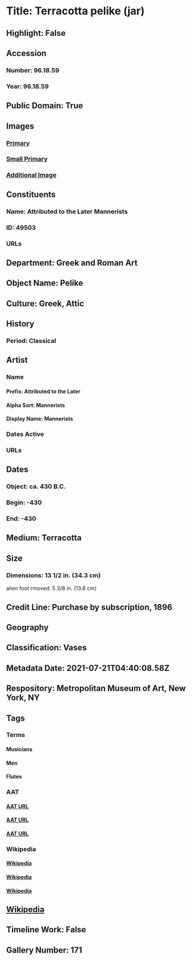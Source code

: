 # Title: Terracotta pelike (jar)
## Highlight: False
## Accession
### Number: 96.18.59
### Year: 96.18.59
## Public Domain: True
## Images
### [Primary](https://images.metmuseum.org/CRDImages/gr/original/DP229205.jpg)
### [Small Primary](https://images.metmuseum.org/CRDImages/gr/web-large/DP229205.jpg)
### [Additional Image](https://images.metmuseum.org/CRDImages/gr/original/DP229202.jpg)
## Constituents
### Name: Attributed to the Later Mannerists
### ID: 49503
### URLs
## Department: Greek and Roman Art
## Object Name: Pelike
## Culture: Greek, Attic
## History
### Period: Classical
## Artist
### Name
#### Prefix: Attributed to the Later
#### Alpha Sort: Mannerists
#### Display Name: Mannerists
### Dates Active
### URLs
## Dates
### Object: ca. 430 B.C.
### Begin: -430
### End: -430
## Medium: Terracotta
## Size
### Dimensions: 13 1/2 in. (34.3 cm)
alien foot rmoved: 5 3/8 in. (13.6 cm)
## Credit Line: Purchase by subscription, 1896
## Geography
## Classification: Vases
## Metadata Date: 2021-07-21T04:40:08.58Z
## Respository: Metropolitan Museum of Art, New York, NY
## Tags
### Terms
#### Musicians
#### Men
#### Flutes
### AAT
#### [AAT URL](http://vocab.getty.edu/page/aat/300025666)
#### [AAT URL](http://vocab.getty.edu/page/aat/300025928)
#### [AAT URL](http://vocab.getty.edu/page/aat/300042513)
### Wikipedia
#### [Wikipedia]()
#### [Wikipedia]()
#### [Wikipedia]()
## [Wikipedia](https://www.wikidata.org/wiki/Q105821274)
## Timeline Work: False
## Gallery Number: 171